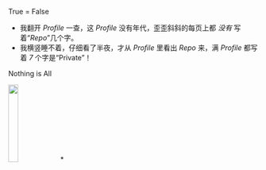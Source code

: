 True = False

* 我翻开 _Profile_ 一查，这 _Profile_ 没有年代，歪歪斜斜的每页上都 _没有_ 写着“_Repo_”几个字。 
* 我横竖睡不着，仔细看了半夜，才从 _Profile_ 里看出 _Repo_ 来，满 _Profile_ 都写着 _7_ 个字是“Private”！ 

Nothing is All

<img decoding="async" src="https://cdn.cloudflare.steamstatic.com/apps/dota2/images/dota_react/heroes/wisp.png" width="20%">
*


